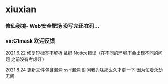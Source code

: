 # xiuxian

### 修仙秘境- Web安全靶场 没写完还在码…
### vx:C1mask 欢迎反馈

2021.6.22  修复短标签不解析 乱码 Notice错误（在不同的环境下会出现不同的问题 之前没有考虑好）

2021.8.24  更新文件包含漏洞 ssrf漏洞 别问我为啥那么久才更一下 因为忙着永劫无间
